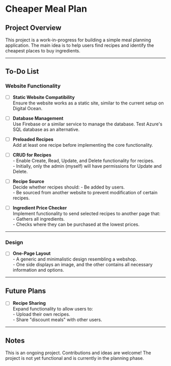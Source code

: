 # Cheaper Meal Plan

## Project Overview
This project is a work-in-progress for building a simple meal planning application. The main idea is to help users find recipes and identify the cheapest places to buy ingredients.

---

## To-Do List

### Website Functionality
- [ ] **Static Website Compatibility**  
      Ensure the website works as a static site, similar to the current setup on Digital Ocean.

- [ ] **Database Management**  
      Use Firebase or a similar service to manage the database. Test Azure's SQL database as an alternative.

- [ ] **Preloaded Recipes**  
      Add at least one recipe before implementing the core functionality.

- [ ] **CRUD for Recipes**  
      - Enable Create, Read, Update, and Delete functionality for recipes.  
      - Initially, only the admin (myself) will have permissions for Update and Delete.

- [ ] **Recipe Source**  
      Decide whether recipes should:
      - Be added by users.  
      - Be sourced from another website to prevent modification of certain recipes.

- [ ] **Ingredient Price Checker**  
      Implement functionality to send selected recipes to another page that:  
      - Gathers all ingredients.  
      - Checks where they can be purchased at the lowest prices.

---

### Design
- [ ] **One-Page Layout**  
      - A generic and minimalistic design resembling a webshop.  
      - One side displays an image, and the other contains all necessary information and options.

---

## Future Plans
- [ ] **Recipe Sharing**  
      Expand functionality to allow users to:  
      - Upload their own recipes.  
      - Share "discount meals" with other users.

---

## Notes
This is an ongoing project. Contributions and ideas are welcome! The project is not yet functional and is currently in the planning phase.
